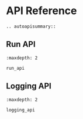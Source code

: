 # API Reference

```{eval-rst}
.. autoapisummary::
```

## Run API

```{toctree}
:maxdepth: 2

run_api
```

## Logging API

```{toctree}
:maxdepth: 2

logging_api
```
